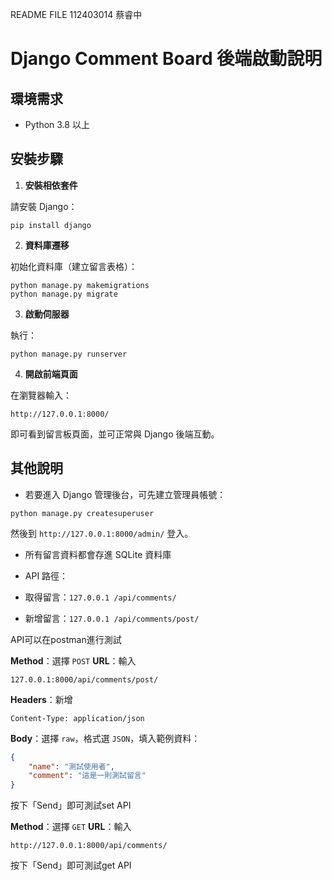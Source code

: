 README FILE 112403014 蔡睿中
# Django Comment Board 後端啟動說明

## 環境需求
- Python 3.8 以上

## 安裝步驟

1. **安裝相依套件**

請安裝 Django：
```
pip install django
```

2. **資料庫遷移**

初始化資料庫（建立留言表格）：
```
python manage.py makemigrations
python manage.py migrate
```

3. **啟動伺服器**

執行：
```
python manage.py runserver
```

4. **開啟前端頁面**

在瀏覽器輸入：
```
http://127.0.0.1:8000/
```
即可看到留言板頁面，並可正常與 Django 後端互動。
 

## 其他說明

- 若要進入 Django 管理後台，可先建立管理員帳號：
```
python manage.py createsuperuser
```
然後到 `http://127.0.0.1:8000/admin/` 登入。
- 所有留言資料都會存進 SQLite 資料庫
 
- API 路徑：
- 取得留言：`127.0.0.1 /api/comments/`
- 新增留言：`127.0.0.1 /api/comments/post/`

API可以在postman進行測試

**Method**：選擇 `POST`
**URL**：輸入  
   ```
   127.0.0.1:8000/api/comments/post/
   ```
**Headers**：新增  
   ```
   Content-Type: application/json
   ```
**Body**：選擇 `raw`，格式選 `JSON`，填入範例資料：

```json
{
    "name": "測試使用者",
    "comment": "這是一則測試留言"
}
```

按下「Send」即可測試set API
 
**Method**：選擇 `GET`
**URL**：輸入  
   ```
   http://127.0.0.1:8000/api/comments/
   ```
按下「Send」即可測試get API


 
